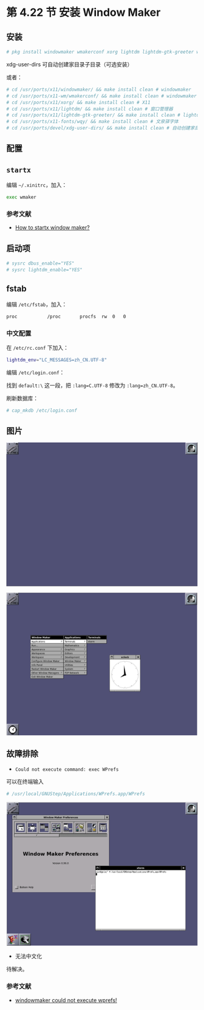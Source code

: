 # 第 4.22 节 安装 Window Maker

## 安装

```sh
# pkg install windowmaker wmakerconf xorg lightdm lightdm-gtk-greeter wqy-fonts xdg-user-dirs
```
xdg-user-dirs 可自动创建家目录子目录（可选安装）

或者：

```sh
# cd /usr/ports/x11/windowmaker/ && make install clean # windowmaker
# cd /usr/ports/x11-wm/wmakerconf/ && make install clean # windowmaker 配置工具，未作为依赖包安装，包含语言包，但是没中文
# cd /usr/ports/x11/xorg/ && make install clean # X11
# cd /usr/ports/x11/lightdm/ && make install clean # 窗口管理器
# cd /usr/ports/x11/lightdm-gtk-greeter/ && make install clean # lightdm的用户界面，没有这个无法启动 lightdm
# cd /usr/ports/x11-fonts/wqy/ && make install clean # 文泉驿字体
# cd /usr/ports/devel/xdg-user-dirs/ && make install clean # 自动创建家目录子目录
```

## 配置

## `startx`

编辑 `~/.xinitrc`，加入：

```sh
exec wmaker
```

### 参考文献

- [How to startx window maker?](https://www.linuxquestions.org/questions/debian-26/how-to-startx-window-maker-230516/)

## 启动项

```sh
# sysrc dbus_enable="YES"
# sysrc lightdm_enable="YES"
```

## fstab

编辑 `/etc/fstab`，加入：

```sh
proc           /proc       procfs  rw  0   0
```

### 中文配置

在 `/etc/rc.conf` 下加入：

```sh
lightdm_env="LC_MESSAGES=zh_CN.UTF-8" 
```

编辑 `/etc/login.conf`：

找到 `default:\` 这一段，把 `:lang=C.UTF-8` 修改为 `:lang=zh_CN.UTF-8`。

刷新数据库：

```sh
# cap_mkdb /etc/login.conf
```

## 图片

![FreeBSD 安装 Window Maker](../.gitbook/assets/WindowMaker1.png)

![FreeBSD 安装 Window Maker](../.gitbook/assets/WindowMaker2.png)



## 故障排除

- `Could not execute command: exec WPrefs`

可以在终端输入

```sh
# /usr/local/GNUStep/Applications/WPrefs.app/WPrefs
```

![FreeBSD 安装 Window Maker](../.gitbook/assets/WindowMaker3.png)

- 无法中文化

待解决。

### 参考文献

- [windowmaker could not execute wprefs!](https://forums.freebsd.org/threads/windowmaker-could-not-execute-wprefs.92625/)
